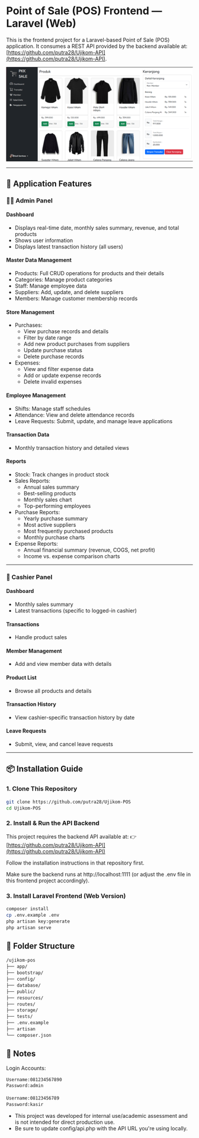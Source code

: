 # Point of Sale (POS) Frontend — Laravel (Web)

This is the frontend project for a Laravel-based Point of Sale (POS) application. It consumes a REST API provided by the backend available at: [https://github.com/putra28/Ujikom-API](https://github.com/putra28/Ujikom-API).

![Screenshot](public/images/screenshot.png)

---

## 🚀 Application Features

### 👨‍💼 Admin Panel

#### Dashboard
- Displays real-time date, monthly sales summary, revenue, and total products
- Shows user information
- Displays latest transaction history (all users)

#### Master Data Management
- Products: Full CRUD operations for products and their details
- Categories: Manage product categories
- Staff: Manage employee data
- Suppliers: Add, update, and delete suppliers
- Members: Manage customer membership records

#### Store Management
- Purchases:
  - View purchase records and details
  - Filter by date range
  - Add new product purchases from suppliers
  - Update purchase status
  - Delete purchase records
- Expenses:
  - View and filter expense data
  - Add or update expense records
  - Delete invalid expenses

#### Employee Management
- Shifts: Manage staff schedules
- Attendance: View and delete attendance records
- Leave Requests: Submit, update, and manage leave applications

#### Transaction Data
- Monthly transaction history and detailed views

#### Reports
- Stock: Track changes in product stock
- Sales Reports:
  - Annual sales summary
  - Best-selling products
  - Monthly sales chart
  - Top-performing employees
- Purchase Reports:
  - Yearly purchase summary
  - Most active suppliers
  - Most frequently purchased products
  - Monthly purchase charts
- Expense Reports:
  - Annual financial summary (revenue, COGS, net profit)
  - Income vs. expense comparison charts
    
---

### 🧾 Cashier Panel

#### Dashboard
- Monthly sales summary
- Latest transactions (specific to logged-in cashier)

#### Transactions
- Handle product sales

#### Member Management
- Add and view member data with details

#### Product List
- Browse all products and details

#### Transaction History
- View cashier-specific transaction history by date

#### Leave Requests
- Submit, view, and cancel leave requests

---

## 📦 Installation Guide

### 1. Clone This Repository

```bash
git clone https://github.com/putra28/Ujikom-POS
cd Ujikom-POS
```

### 2. Install & Run the API Backend
This project requires the backend API available at:
👉 [https://github.com/putra28/Ujikom-API](https://github.com/putra28/Ujikom-API)

Follow the installation instructions in that repository first.

Make sure the backend runs at http://localhost:1111 (or adjust the .env file in this frontend project accordingly).

### 3. Install Laravel Frontend (Web Version)
```bash
composer install
cp .env.example .env
php artisan key:generate
php artisan serve
```

## 📁 Folder Structure
```bash
/ujikom-pos
├── app/
├── bootstrap/
├── config/
├── database/
├── public/
├── resources/
├── routes/
├── storage/
├── tests/
├── .env.example
├── artisan
└── composer.json
```

## 📄 Notes
Login Accounts:
```bash
Username:081234567890
Password:admin

Username:08123456789
Password:kasir
```
- This project was developed for internal use/academic assessment and is not intended for direct production use.
- Be sure to update config/api.php with the API URL you're using locally.

